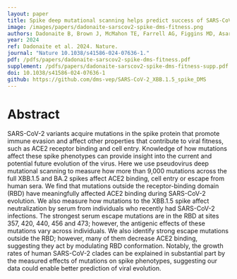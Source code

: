 ```yaml
---
layout: paper
title: Spike deep mutational scanning helps predict success of SARS-CoV-2 clades
image: /images/papers/dadonaite-sarscov2-spike-dms-fitness.png
authors: Dadonaite B, Brown J, McMahon TE, Farrell AG, Figgins MD, Asarnow D, Stewart C, Lee J, Logue J, Bedford T, Murrell B, Chu HY, Veesler D, Bloom JD.
year: 2024
ref: Dadonaite et al. 2024. Nature.
journal: "Nature 10.1038/s41586-024-07636-1."
pdf: /pdfs/papers/dadonaite-sarscov2-spike-dms-fitness.pdf
supplement: /pdfs/papers/dadonaite-sarscov2-spike-dms-fitness-supp.pdf
doi: 10.1038/s41586-024-07636-1
github: https://github.com/dms-vep/SARS-CoV-2_XBB.1.5_spike_DMS
---
```


# Abstract

SARS-CoV-2 variants acquire mutations in the spike protein that promote immune evasion and affect other properties that contribute to viral fitness, such as ACE2 receptor binding and cell entry. Knowledge of how mutations affect these spike phenotypes can provide insight into the current and potential future evolution of the virus. Here we use pseudovirus deep mutational scanning to measure how more than 9,000 mutations across the full XBB.1.5 and BA.2 spikes affect ACE2 binding, cell entry or escape from human sera. We find that mutations outside the receptor-binding domain (RBD) have meaningfully affected ACE2 binding during SARS-CoV-2 evolution. We also measure how mutations to the XBB.1.5 spike affect neutralization by serum from individuals who recently had SARS-CoV-2 infections. The strongest serum escape mutations are in the RBD at sites 357, 420, 440, 456 and 473; however, the antigenic effects of these mutations vary across individuals. We also identify strong escape mutations outside the RBD; however, many of them decrease ACE2 binding, suggesting they act by modulating RBD conformation. Notably, the growth rates of human SARS-CoV-2 clades can be explained in substantial part by the measured effects of mutations on spike phenotypes, suggesting our data could enable better prediction of viral evolution.
